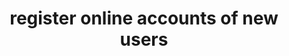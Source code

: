 ---
# !!! Warning: Do not edit this file; any changes must be replicated in Excel !!!
permalink: integrate/register-online-accounts-of-new-users
published: false
title: "register online accounts of new users"
type: scenario
toc: true
properties:
  - id: SC109
  - category: Get in touch with other Identities
  - description: Verein/Versicherung mit Identity Provider bekommt einen neuen Kunden über enmeshed Nutzer kommt auf Website,  Session-basiertes nicht personalisiertes Template rendern,  Nutzer scannt QR Code ein Nutzer stellt Kontaktanfrage Kontaktanfrage wird überprüft Nutzer wird erzeugt (Random Password) Session wird auf Nutzer gehoben (anonyme Session wird autorisiert) Refresh der Website mittels Websockets antriggern Neuer Nutzer ist angemeldet
  - customer:
  - component: integrate
  - level:
  - implementation status:
  - documentation status:
  - published:
  - link: integrate/register-online-accounts-of-new-users
require:
required_by:
---